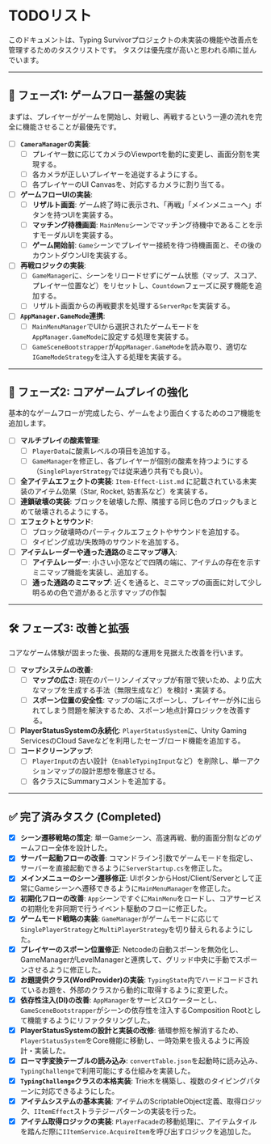 # TODOリスト

このドキュメントは、Typing Survivorプロジェクトの未実装の機能や改善点を管理するためのタスクリストです。
タスクは優先度が高いと思われる順に並んでいます。

---

## 🚀 フェーズ1: ゲームフロー基盤の実装

まずは、プレイヤーがゲームを開始し、対戦し、再戦するという一連の流れを完全に機能させることが最優先です。

- [ ] **`CameraManager`の実装**:
    - [ ] プレイヤー数に応じてカメラのViewportを動的に変更し、画面分割を実現する。
    - [ ] 各カメラが正しいプレイヤーを追従するようにする。
    - [ ] 各プレイヤーのUI Canvasを、対応するカメラに割り当てる。
- [ ] **ゲームフローUIの実装**:
    - [ ] **リザルト画面**: ゲーム終了時に表示され、「再戦」「メインメニューへ」ボタンを持つUIを実装する。
    - [ ] **マッチング待機画面**: `MainMenu`シーンでマッチング待機中であることを示すモーダルUIを実装する。
    - [ ] **ゲーム開始前**: `Game`シーンでプレイヤー接続を待つ待機画面と、その後のカウントダウンUIを実装する。
- [ ] **再戦ロジックの実装**:
    - [ ] `GameManager`に、シーンをリロードせずにゲーム状態（マップ、スコア、プレイヤー位置など）をリセットし、`Countdown`フェーズに戻す機能を追加する。
    - [ ] リザルト画面からの再戦要求を処理する`ServerRpc`を実装する。
- [ ] **`AppManager.GameMode`連携**:
    - [ ] `MainMenuManager`でUIから選択されたゲームモードを`AppManager.GameMode`に設定する処理を実装する。
    - [ ] `GameSceneBootstrapper`が`AppManager.GameMode`を読み取り、適切な`IGameModeStrategy`を注入する処理を実装する。

---

## 🚀 フェーズ2: コアゲームプレイの強化

基本的なゲームフローが完成したら、ゲームをより面白くするためのコア機能を追加します。

- [ ] **マルチプレイの酸素管理**:
    - [ ] `PlayerData`に酸素レベルの項目を追加する。
    - [ ] `GameManager`を修正し、各プレイヤーが個別の酸素を持つようにする（`SinglePlayerStrategy`では従来通り共有でも良い）。
- [ ] **全アイテムエフェクトの実装**: `Item-Effect-List.md` に記載されている未実装のアイテム効果（Star, Rocket, 妨害系など）を実装する。
- [ ] **連鎖破壊の実装**: ブロックを破壊した際、隣接する同じ色のブロックもまとめて破壊されるようにする。
- [ ] **エフェクトとサウンド**:
    - [ ] ブロック破壊時のパーティクルエフェクトやサウンドを追加する。
    - [ ] タイピング成功/失敗時のサウンドを追加する。
- [ ] **アイテムレーダーや通った通路のミニマップ導入**:
    - [ ] **アイテムレーダー**: 小さい小窓などで四隅の端に、アイテムの存在を示すミニマップ機能を実装し、追加する。
    - [ ] **通った通路のミニマップ**: 近くを通ると、ミニマップの画面に対して少し明るめの色で道があると示すマップの作製

---

## 🛠️ フェーズ3: 改善と拡張

コアなゲーム体験が固まった後、長期的な運用を見据えた改善を行います。

- [ ] **マップシステムの改善**:
    - [ ] **マップの広さ**: 現在のパーリンノイズマップが有限で狭いため、より広大なマップを生成する手法（無限生成など）を検討・実装する。
    - [ ] **スポーン位置の安全性**: マップの端にスポーンし、プレイヤーが外に出られてしまう問題を解決するため、スポーン地点計算ロジックを改善する。
- [ ] **PlayerStatusSystemの永続化**: `PlayerStatusSystem`に、Unity Gaming ServicesのCloud Saveなどを利用したセーブ/ロード機能を追加する。
- [ ] **コードクリーンアップ**:
    - [ ] `PlayerInput`の古い設計（`EnableTypingInput`など）を削除し、単一アクションマップの設計思想を徹底させる。
    - [ ] 各クラスにSummaryコメントを追加する。

---

## ✅ 完了済みタスク (Completed)

- [x] **シーン遷移戦略の策定**: 単一Gameシーン、高速再戦、動的画面分割などのゲームフロー全体を設計した。
- [x] **サーバー起動フローの改善**: コマンドライン引数でゲームモードを指定し、サーバーを直接起動できるように`ServerStartup.cs`を修正した。
- [x] **メインメニューのシーン遷移修正**: UIボタンからHost/Client/Serverとして正常にGameシーンへ遷移できるように`MainMenuManager`を修正した。
- [x] **初期化フローの改善**: `App`シーンですぐに`MainMenu`をロードし、コアサービスの初期化を非同期で行うイベント駆動のフローに修正した。
- [x] **ゲームモード戦略の実装**: `GameManager`がゲームモードに応じて`SinglePlayerStrategy`と`MultiPlayerStrategy`を切り替えられるようにした。
- [x] **プレイヤーのスポーン位置修正**: Netcodeの自動スポーンを無効化し、GameManagerがLevelManagerと連携して、グリッド中央に手動でスポーンさせるように修正した。
- [x] **お題提供クラス(WordProvider)の実装**: `TypingState`内でハードコードされているお題を、外部のクラスから動的に取得するように変更した。
- [x] **依存性注入(DI)の改善**: `AppManager`をサービスロケーターとし、`GameSceneBootstrapper`がシーンの依存性を注入するComposition Rootとして機能するようにリファクタリングした。
- [x] **PlayerStatusSystemの設計と実装の改修**: 循環参照を解消するため、`PlayerStatusSystem`をCore機能に移動し、一時効果を扱えるように再設計・実装した。
- [x] **ローマ字変換テーブルの読み込み**: `convertTable.json`を起動時に読み込み、`TypingChallenge`で利用可能にする仕組みを実装した。
- [x] **`TypingChallenge`クラスの本格実装**: Trie木を構築し、複数のタイピングパターンに対応できるようにした。
- [x] **アイテムシステムの基本実装**: アイテムのScriptableObject定義、取得ロジック、`IItemEffect`ストラテジーパターンの実装を行った。
- [x] **アイテム取得ロジックの実装**: `PlayerFacade`の移動処理に、アイテムタイルを踏んだ際に`IItemService.AcquireItem`を呼び出すロジックを追加した。